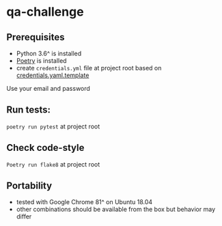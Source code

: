 # qa-challenge

## Prerequisites
- Python 3.6^ is installed
- [Poetry](https://python-poetry.org/) is installed
- create `credentials.yml` file at project root based on [credentials.yaml.template](credentials.yaml.template)

Use your email and password

## Run tests:
`poetry run pytest` at project root

## Check code-style
`Poetry run flake8` at project root

## Portability
- tested with Google Chrome 81^ on Ubuntu 18.04
- other combinations should be available from the box but behavior may differ